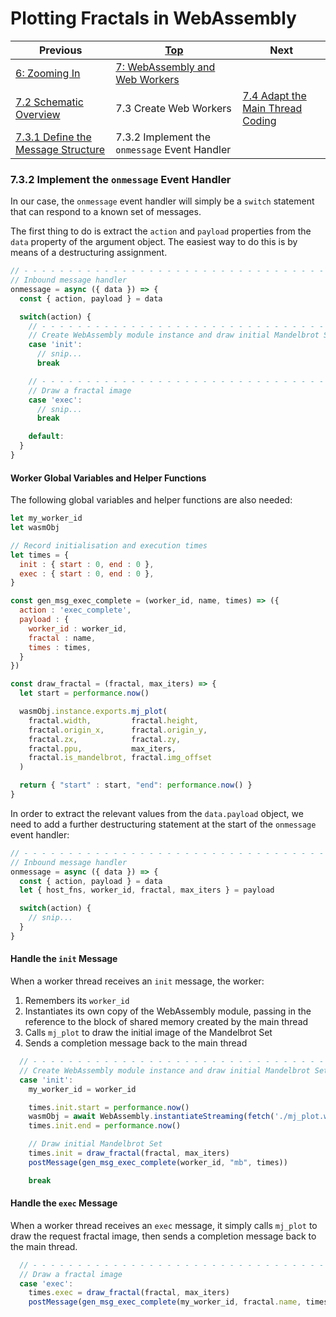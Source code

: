 # Plotting Fractals in WebAssembly

| Previous | [Top](/chriswhealy/plotting-fractals-in-webassembly) | Next
|---|---|---
| [6: Zooming In](/chriswhealy/FractalWASM/06%20Zoom%20Image/) | [7: WebAssembly and Web Workers](/chriswhealy/FractalWASM/07%20Web%20Workers/)  |
| [7.2 Schematic Overview](/chriswhealy/FractalWASM/07%20Web%20Workers/02/) | 7.3 Create Web Workers | [7.4 Adapt the Main Thread Coding](/chriswhealy/FractalWASM/07%20Web%20Workers/04/)
| [7.3.1 Define the Message Structure](/chriswhealy/FractalWASM/07%20Web%20Workers/03/01/) | 7.3.2 Implement the `onmessage` Event Handler |

### 7.3.2 Implement the `onmessage` Event Handler

In our case, the `onmessage` event handler will simply be a `switch` statement that can respond to a known set of messages.

The first thing to do is extract the `action` and `payload` properties from the `data` property of the argument object.
The easiest way to do this is by means of a destructuring assignment.

```javascript
// - - - - - - - - - - - - - - - - - - - - - - - - - - - - - - - - - - - - - - - - - - - - - - - -
// Inbound message handler
onmessage = async ({ data }) => {
  const { action, payload } = data

  switch(action) {
    // - - - - - - - - - - - - - - - - - - - - - - - - - - - - - - - - - - - - - - - - - - - - - -
    // Create WebAssembly module instance and draw initial Mandelbrot Set
    case 'init':
      // snip...
      break

    // - - - - - - - - - - - - - - - - - - - - - - - - - - - - - - - - - - - - - - - - - - - - - -
    // Draw a fractal image
    case 'exec':
      // snip...
      break

    default:
  }
}
```

#### Worker Global Variables and Helper Functions

The following global variables and helper functions are also needed:

```javascript
let my_worker_id
let wasmObj

// Record initialisation and execution times
let times = {
  init : { start : 0, end : 0 },
  exec : { start : 0, end : 0 },
}

const gen_msg_exec_complete = (worker_id, name, times) => ({
  action : 'exec_complete',
  payload : {
    worker_id : worker_id,
    fractal : name,
    times : times,
  }
})

const draw_fractal = (fractal, max_iters) => {
  let start = performance.now()

  wasmObj.instance.exports.mj_plot(
    fractal.width,         fractal.height,
    fractal.origin_x,      fractal.origin_y,
    fractal.zx,            fractal.zy,
    fractal.ppu,           max_iters,
    fractal.is_mandelbrot, fractal.img_offset
  )

  return { "start" : start, "end": performance.now() }
}
```

In order to extract the relevant values from the `data.payload` object, we need to add a further destructuring statement at the start of the `onmessage` event handler:

```javascript
// - - - - - - - - - - - - - - - - - - - - - - - - - - - - - - - - - - - - - - - - - - - - - - - -
// Inbound message handler
onmessage = async ({ data }) => {
  const { action, payload } = data
  let { host_fns, worker_id, fractal, max_iters } = payload

  switch(action) {
    // snip...
  }
}
```

#### Handle the `init` Message

When a worker thread receives an `init` message, the worker:

1. Remembers its `worker_id`
1. Instantiates its own copy of the WebAssembly module, passing in the reference to the block of shared memory created by the main thread
1. Calls `mj_plot` to draw the initial image of the Mandelbrot Set
1. Sends a completion message back to the main thread

```javascript
  // - - - - - - - - - - - - - - - - - - - - - - - - - - - - - - - - - - - - - - - - - - - - - - -
  // Create WebAssembly module instance and draw initial Mandelbrot Set
  case 'init':
    my_worker_id = worker_id

    times.init.start = performance.now()
    wasmObj = await WebAssembly.instantiateStreaming(fetch('./mj_plot.wasm'), host_fns)
    times.init.end = performance.now()

    // Draw initial Mandelbrot Set
    times.init = draw_fractal(fractal, max_iters)
    postMessage(gen_msg_exec_complete(worker_id, "mb", times))

    break
```

#### Handle the `exec` Message

When a worker thread receives an `exec` message, it simply calls `mj_plot` to draw the request fractal image, then sends a completion message back to the main thread.

```javascript
  // - - - - - - - - - - - - - - - - - - - - - - - - - - - - - - - - - - - - - - - - - - - - - - -
  // Draw a fractal image
  case 'exec':
    times.exec = draw_fractal(fractal, max_iters)
    postMessage(gen_msg_exec_complete(my_worker_id, fractal.name, times))
```
